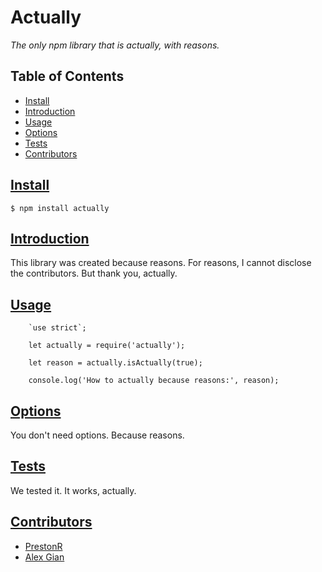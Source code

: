 # Actually
_The only npm library that is actually, with reasons._

## Table of Contents
- [Install](#install)
- [Introduction](#introduction)
- [Usage](#usage)
- [Options](#options)
- [Tests](#tests)
- [Contributors](#contributors)

## [Install](#install)
```
$ npm install actually
```

## [Introduction](#introduction)
This library was created because reasons. For reasons, I cannot disclose the contributors. But thank you, actually.

## [Usage](#usage)
```
    `use strict`;

    let actually = require('actually');

    let reason = actually.isActually(true);

    console.log('How to actually because reasons:', reason);
```
## [Options](#options)
You don't need options. Because reasons.

## [Tests](#tests)
We tested it. It works, actually.

## [Contributors](#contributors)
- [PrestonR](https://www.npmjs.com/~presenbeck)
- [Alex Gian](https://www.npmjs.com/~alexgian)
